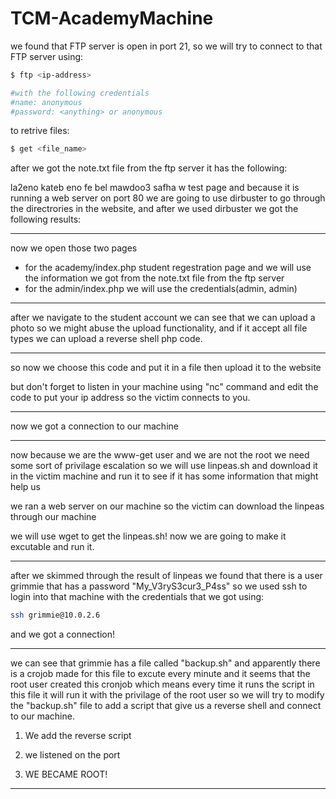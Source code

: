 # TCM-AcademyMachine



we found that FTP server is open in port 21, so we will try to connect to that FTP server using:
```bash
$ ftp <ip-address>

#with the following credentials 
#name: anonymous
#password: <anything> or anonymous
```

to retrive files:
```bash
$ get <file_name>
```
after we got the note.txt file from the ftp server it has the following:


la2eno kateb eno fe bel mawdoo3 safha w test page and because it is running a web server on port 80 we are going to use dirbuster to go through the directrories in the website, and after we used dirbuster we got the following results:

---


now we open those two pages 
- for the academy/index.php student regestration page and we will use the information we got from the note.txt file from the ftp server 
- for the admin/index.php we will use the credentials(admin, admin)

---

after we navigate to the student account we can see that we can upload a photo so we might abuse the upload functionality, and if it accept all file types we can upload a reverse shell php code.

---

so now we choose this code and put it in a file then upload it to the website

but don't forget to listen in your machine using "nc" command and edit the code to put your ip address so the victim connects to you.

---
now we got a connection to our machine

---
now because we are the www-get user and we are not the root we need some sort of privilage escalation so we will use linpeas.sh and download it in the victim machine and run it to see if it has some information that might help us

we ran a web server on our machine so the victim can download the linpeas through our machine

we will use wget to get the linpeas.sh!
now we are going to make it excutable and run it.

---
after we skimmed through the result of linpeas we found that there is a user grimmie that has a password "My_V3ryS3cur3_P4ss" so we used ssh to login into that machine with the credentials that we got using:
```bash
ssh grimmie@10.0.2.6
```

and we got a connection!


---
we can see that grimmie has a file called "backup.sh" and apparently there is a crojob made for this file to excute every minute and it seems that the root user created this cronjob which means every time it runs the script in this file it will run it with the privilage of the root user so we will try to modify the "backup.sh" file to add a script that give us a reverse shell and connect to our machine.

1. We add the reverse script

2. we listened on the port

3. WE BECAME ROOT!
---
